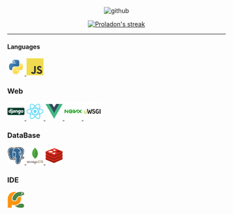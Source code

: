 <!-- ### Hi there 👋 -->
  <p align="center">
    <img alt="github" src="https://github-readme-stats.vercel.app/api?username=hgalytoby&show_icons=true&theme=react"/>
  </p>
  
<p align="center">
  <a href="https://github.com/DenverCoder1/github-readme-streak-stats">
    <img title="🔥 Get streak stats for your profile at git.io/streak-stats" alt="Proladon's streak" src="https://github-readme-streak-stats.herokuapp.com/?user=hgalytoby&theme=black-ice&hide_border=true&stroke=0000&background=060A0CD0"/>
  </a>
</p>
  
<hr>

#### Languages
<a href="https://www.python.org" target="_blank"> 
<img src="https://raw.githubusercontent.com/devicons/devicon/master/icons/python/python-original.svg" alt="python" width="40" height="40"/> 
</a>

<a href="https://developer.mozilla.org/en-US/docs/Web/JavaScript" target="_blank"> 
<img src="https://raw.githubusercontent.com/devicons/devicon/master/icons/javascript/javascript-original.svg" alt="javascript" width="40" height="40"/> 
</a>

### Web 

<a href="https://www.djangoproject.com/" target="_blank"> 
<img src="https://raw.githubusercontent.com/devicons/devicon/master/icons/django/django-original.svg" alt="django" width="40" height="40"/> 
</a>

<a href="https://reactjs.org/" target="_blank"> 
<img src="https://raw.githubusercontent.com/devicons/devicon/master/icons/react/react-original.svg" alt="recat" width="40" height="40"/> 
</a> 

<a href="https://vuejs.org/" target="_blank"> 
<img src="https://raw.githubusercontent.com/devicons/devicon/master/icons/vuejs/vuejs-original.svg" alt="vue" width="40" height="40"/> 
</a> 

<a href="https://nginx.org/" target="_blank"> 
<img src="https://raw.githubusercontent.com/devicons/devicon/master/icons/nginx/nginx-original.svg" alt="nginx" width="40" height="40"/> 
</a> 

<a href="https://uwsgi-docs.readthedocs.io/en/latest/" target="_blank"> 
<img src="https://raw.githubusercontent.com/devicons/devicon/master/icons/uwsgi/uwsgi-original.svg" alt="uwsgi" width="40" height="40"/> 
</a> 




### DataBase

<a href="https://www.postgresql.org/" target="_blank"> 
<img src="https://raw.githubusercontent.com/devicons/devicon/master/icons/postgresql/postgresql-original.svg" alt="postgresql" width="40" height="40"/> 
</a> 

<a href="https://www.mongodb.com/" target="_blank"> 
<img src="https://raw.githubusercontent.com/devicons/devicon/master/icons/mongodb/mongodb-original-wordmark.svg" alt="mongodb" width="40" height="40"/> 
</a> 

<a href="https://redis.io/" target="_blank"> 
<img src="https://raw.githubusercontent.com/devicons/devicon/master/icons/redis/redis-original.svg" alt="redis" width="40" height="40"/> 
</a> 

### IDE

<a href="https://www.jetbrains.com/pycharm/" target="_blank"> 
<img src="https://raw.githubusercontent.com/devicons/devicon/master/icons/pycharm/pycharm-original.svg" alt="pycharm" width="40" height="40"/> 
</a> 

<!--
**hgalytoby/hgalytoby** is a ✨ _special_ ✨ repository because its `README.md` (this file) appears on your GitHub profile.

Here are some ideas to get you started:

- 🔭 I’m currently working on ...
- 🌱 I’m currently learning ...
- 👯 I’m looking to collaborate on ...
- 🤔 I’m looking for help with ...
- 💬 Ask me about ...
- 📫 How to reach me: ...
- 😄 Pronouns: ...
- ⚡ Fun fact: ...
-->
